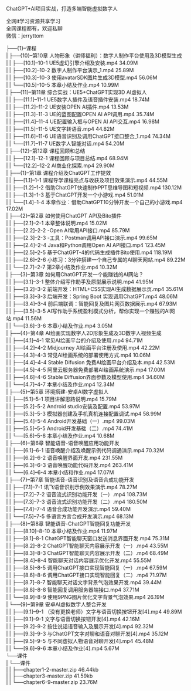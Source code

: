 ChatGPT+AI项目实战，打造多端智能虚拟数字人

全网it学习资源共享学习<br>全网课程都有，欢迎私聊<br>微信：jerryttom<br>

├──{1}–课程<br> | ├──{10}–第10章 人物形象（讲师福利）：数字人制作平台使用及3D模型生成<br> | | ├──[10.1]–10-1 UE5虚幻引擎介绍及安装.mp4 34.09M<br> | | ├──[10.2]–10-2 数字人制作平台演示_1.mp4 25.89M<br> | | ├──[10.3]–10-3 使用avatarSDK图片生成3D模型.mp4 56.06M<br> | | └──[10.5]–10-5 本章小结及作业.mp4 10.99M<br> | ├──{11}–第11章 综合实战：UE5+ChatGPT实现3D AI虚拟人<br> | | ├──[11.1]–11-1 UE5数字人插件及语音插件安装.mp4 18.74M<br> | | ├──[11.2]–11-2 UE安装OPEN AI插件.mp4 13.53M<br> | | ├──[11.3]–11-3 UE的蓝图配置OPEN AI API调用.mp4 35.74M<br> | | ├──[11.4]–11-4 UE配置输入框与OPEN AI API交互.mp4 16.98M<br> | | ├──[11.5]–11-5 UE文字转语音.mp4 44.82M<br> | | ├──[11.6]–11-6 UE语音识别及调用ChatGPT接口整合_1.mp4 74.34M<br> | | └──[11.7]–11-7 UE数字人智能对话.mp4 54.20M<br> | ├──{12}–第12章 课程回顾和总结<br> | | ├──[12.1]–12-1 课程回顾与项目总结.mp4 68.94M<br> | | └──[12.2]–12-2 AI商业化探索.mp4 29.90M<br> | ├──{1}–第1章 课程介绍及ChatGPT工作提效<br> | | ├──[1.1]–1-1 课程导学课程亮点与收获及项目效果演示.mp4 44.55M<br> | | ├──[1.2]–1-2 借助ChatGPT快速制作PPT思维导图和短视频.mp4 130.12M<br> | | ├──[1.3]–1-3 基于ChatGPT开发一个小游戏.mp4 51.01M<br> | | └──[1.4]–1-4 本章作业：借助ChatGPT10分钟开发一个自己的小游戏.mp4 17.02M<br> | ├──{2}–第2章 如何使用ChatGPT API及Bito插件<br> | | ├──[2.1]–2-1 本章整体说明.mp4 15.02M<br> | | ├──[2.2]–2-2 -Open AI常用API接口.mp4 85.79M<br> | | ├──[2.3]–2-3 -工具：Postman调用API接口演示.mp4 99.65M<br> | | ├──[2.4]–2-4 Java和Python调用Open AI API接口.mp4 123.45M<br> | | ├──[2.5]–2-5 基于ChatGPT-4的代码生成插件Bito使用.mp4 118.19M<br> | | ├──[2.6]–2-6 小练习：3分钟搭建一个自己专属的AI聊天网站.mp4 89.22M<br> | | └──[2.7]–2-7 第2章小结及作业.mp4 10.32M<br> | ├──{3}–第3章 如何用ChatGPT开发一个能赚钱的AI网站？<br> | | ├──[3.1]–3-1 整体介绍写作助手及原型展示说明.mp4 41.95M<br> | | ├──[3.2]–3-2 前端开发：HTML+CSS实现AI生成数据展示页.mp4 35.61M<br> | | ├──[3.3]–3-3 后端开发：Spring Boot 实现调用ChatGPT.mp4 48.06M<br> | | ├──[3.4]–3-4 前后端联调：智能回复及图片网页数据展示.mp4 67.93M<br> | | ├──[3.5]–3-5 AI写作助手系统盈利模式分析，帮你实现一个赚钱的AI网站.mp4 11.56M<br> | | └──[3.6]–3-6 本章小结及作业.mp4 3.05M<br> | ├──{4}–第4章 AI绘画实现数字人2D形象生成及3D数字人视频生成<br> | | ├──[4.1]–4-1 常见AI绘画平台的介绍及使用.mp4 94.71M<br> | | ├──[4.2]–4-2 Midjourney AI绘画平台注册及使用.mp4 42.22M<br> | | ├──[4.3]–4-3 常见AI绘画系统的部署使用方式.mp4 10.06M<br> | | ├──[4.4]–4-4 Stable Difusion 免费AI绘画平台介绍及本.mp4 42.53M<br> | | ├──[4.5]–4-5 阿里云服务器免费部署AI绘画系统演示.mp4 17.00M<br> | | ├──[4.6]–4-6 Stable Diffusion界面参数及模型使用.mp4 34.60M<br> | | └──[4.7]–4-7 本章小结及作业.mp4 12.34M<br> | ├──{5}–第5章 环境搭建-安卓AI数字虚拟人<br> | | ├──[5.1]–5-1 项目讲解思路说明.mp4 15.79M<br> | | ├──[5.2]–5-2 Android studio安装及配置.mp4 53.97M<br> | | ├──[5.3]–5-3 模拟器创建及手机真机连接配置调试.mp4 58.99M<br> | | ├──[5.4]–5-4 Android开发基础（一）.mp4 99.03M<br> | | ├──[5.5]–5-5 Android开发基础（二）.mp4 74.41M<br> | | └──[5.6]–5-6 本章小结及作业.mp4 10.68M<br> | ├──{6}–第6章 智能语音-语音唤醒应用功能开发<br> | | ├──[6.1]–6-1 语音唤醒介绍及唤醒示例代码调通演示.mp4 70.32M<br> | | ├──[6.2]–6-2 语音唤醒界面开发.mp4 231.55M<br> | | ├──[6.3]–6-3 语音唤醒功能代码开发.mp4 263.41M<br> | | └──[6.4]–6-4 本章小结和作业.mp4 17.07M<br> | ├──{7}–第7章 智能语音-语音识别及语音合成功能开发<br> | | ├──[7.1]–7-1 讯飞语音识别示例效果演示.mp4 78.27M<br> | | ├──[7.2]–7-2 语音流式识别功能开发（一）.mp4 108.73M<br> | | ├──[7.3]–7-3 语音流式识别功能开发（二）.mp4 180.50M<br> | | ├──[7.4]–7-4 语音合成功能开发演示.mp4 59.40M<br> | | └──[7.5]–7-5 多语言方言合成开发演示.mp4 68.13M<br> | ├──{8}–第8章 智能语音-ChatGPT智能回复功能开发<br> | | ├──[8.10]–8-10 本章小结及作业.mp4 11.97M<br> | | ├──[8.1]–8-1 ChatGPT智能聊天窗口发送消息界面开发.mp4 75.31M<br> | | ├──[8.2]–8-2 ChatGPT智能聊天内容展示开发（一）.mp4 43.55M<br> | | ├──[8.3]–8-3 ChatGPT智能聊天内容展示开发（二）.mp4 68.49M<br> | | ├──[8.4]–8-4 智能聊天对话内容展示优化开发.mp4 55.55M<br> | | ├──[8.5]–8-5 调用ChatGPT接口实现智能回复（一）.mp4 67.59M<br> | | ├──[8.6]–8-6 调用ChatGPT接口实现智能回复（二）.mp4 71.97M<br> | | ├──[8.7]–8-7 智能聊天对话文字背景气泡效果开发.mp4 39.44M<br> | | ├──[8.8]–8-8 智能回复调用服务器端接口.mp4 37.71M<br> | | └──[8.9]–8-9 使用9PNG图片优化文字背景气泡效果.mp4 26.19M<br> | └──{9}–第9章 安卓AI虚拟数字人整合开发<br> | | ├──[9.1]–9-1 （没有更换老师）文字与语音切换按钮开发[4].mp4 49.89M<br> | | ├──[9.1]–9-1 文字与语音切换按钮开发[4].mp4 42.16M<br> | | ├──[9.2]–9-2 按住说话语音输入及展示开发[4].mp4 92.32M<br> | | ├──[9.3]–9-3 与ChatGPT文字对聊和语音对聊开发[4].mp4 35.12M<br> | | ├──[9.5]–9-5 与不同虚拟人物语音对聊开发[4].mp4 45.48M<br> | | └──[9.6]–9-6 本章小结及作业[4].mp4 5.67M<br> └──课件<br> | └──课件<br> | | ├──chapter1-2-master.zip 46.44kb<br> | | ├──chapter3-master.zip 41.59kb<br> | | └──chapter6-9-master.zip 23.76M